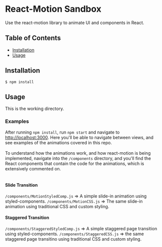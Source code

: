 # React-Motion Sandbox


Use the react-motion library to animate UI and components in React.

## Table of Contents

* [Installation](#installation)
* [Usage](#usage)


## Installation

    $ npm install


## Usage

This is the working directory.

### Examples

After running `npm install`, run `npm start` and navigate to <a href="http://localhost:3000">http://localhost:3000</a>.
Here you'll be able to navigate between views, and see examples of the animations covered in this repo.
<br /><br />
To understand how the animations work, and how react-motion is being implemented, navigate into the `/components` directory, and you'll find the React components that contain the code for the animations, which is extensively commented on.
<br /><br />
#### Slide Transition
`/components/MotionStyledComp.js` => A simple slide-in animation using styled-components.
`/components/MotionCSS.js` => The same slide-in animation using traditional CSS and custom styling.
#### Staggered Transition
`/components/StaggeredStyledComp.js` => A simple staggered page transition using styled-components.
`/components/StaggeredCSS.js` => the same staggered page transitino using traditional CSS and custom styling.

